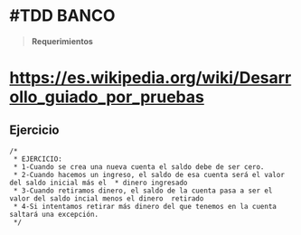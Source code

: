 # #TDD BANCO
> #### Requerimientos
# https://es.wikipedia.org/wiki/Desarrollo_guiado_por_pruebas
## Ejercicio

```
/*
 * EJERCICIO:
 * 1-Cuando se crea una nueva cuenta el saldo debe de ser cero.
 * 2-Cuando hacemos un ingreso, el saldo de esa cuenta será el valor del saldo inicial más el  * dinero ingresado
 * 3-Cuando retiramos dinero, el saldo de la cuenta pasa a ser el valor del saldo incial menos el dinero  retirado
 * 4-Si intentamos retirar más dinero del que tenemos en la cuenta saltará una excepción.
 */
```
